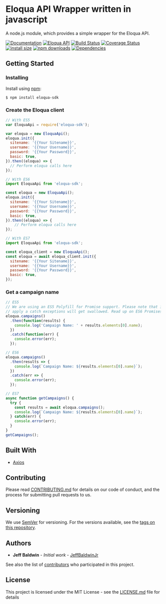 # Eloqua API Wrapper written in javascript

A node.js module, which provides a simple wrapper for the Eloqua API.

[![Documentation](https://img.shields.io/badge/Documentation--green.svg)](https://jeffbaldwinjr.github.io/)
[![Eloqua API](https://img.shields.io/badge/Eloqua%20API--green.svg)](https://docs.oracle.com/cloud/latest/marketingcs_gs/OMCAB/index.htm)
[![Build Status](https://travis-ci.com/jeffbaldwinjr/node-eloqua-sdk.svg?token=trgsQ394XC5K5Tr2EkSZ)](https://travis-ci.com/jeffbaldwinjr/node-eloqua-sdk)
[![Coverage Status](https://coveralls.io/repos/github/jeffbaldwinjr/node-eloqua-sdk/badge.svg?branch=master&t=ryijjZ)](https://coveralls.io/github/jeffbaldwinjr/node-eloqua-sdk?branch=master)
[![install size](https://packagephobia.now.sh/badge?p=eloqua-sdk)](https://packagephobia.now.sh/result?p=eloqua-sdk)
[![npm downloads](https://img.shields.io/npm/dm/eloqua-sdk.svg?style=flat-square)](http://npm-stat.com/charts.html?package=eloqua-sdk)
[![Dependencies](https://david-dm.org/jeffbaldwinjr/node-eloqua-sdk.svg)](https://david-dm.org/jeffbaldwinjr/node-eloqua-sdk)

## Getting Started

### Installing
Install using [npm](http://npmjs.org):

```shell
$ npm install eloqua-sdk
```

### Create the Eloqua client

```javascript
// With ES5
var EloquaApi = require('eloqua-sdk');

var eloqua = new EloquaApi();
eloqua.init({
  sitename: '{{Your Sitename}}',
  username: '{{Your Username}}',
  password: '{{Your Password}}',
  basic: true,
}).then((eloqua) => {
  // Perform eloqua calls here
});

// With ES6
import EloquaApi from 'eloqua-sdk';

const eloqua = new EloquaApi();
eloqua.init({
  sitename: '{{Your Sitename}}',
  username: '{{Your Username}}',
  password: '{{Your Password}}',
  basic: true,
}).then((eloqua) => {
    // Perform eloqua calls here
});

// With ES7
import EloquaApi from 'eloqua-sdk';

const eloqua_client = new EloquaApi();
const eloqua = await eloqua_client.init({
  sitename: '{{Your Sitename}}',
  username: '{{Your Username}}',
  password: '{{Your Password}}',
  basic: true,
});

```

### Get a campaign name

```javascript
// ES5
// We are using an ES5 Polyfill for Promise support. Please note that if you don't explicitly
// apply a catch exceptions will get swallowed. Read up on ES6 Promises for further details.
eloqua.campaigns()
  .then(function(results) {
    console.log('Campaign Name: ' + results.elements[0].name);
  })
  .catch(function(err) {
    console.error(err);
  });

// ES6
eloqua.campaigns()
  .then(results => {
    console.log(`Campaign Name: ${results.elements[0].name}`);
  })
  .catch(err => {
    console.error(err);
  });

// ES7
async function getCampaigns() {
  try {
    const results = await eloqua.campaigns();
    console.log(`Campaign Name: ${results.elements[0].name}`);
  } catch(err) {
    console.error(err);
  }
}
getCampaigns();
```

## Built With

* [Axios](https://github.com/axios/axios)


## Contributing

Please read [CONTRIBUTING.md](CONTRIBUTING.md) for details on our code of conduct, and the process for submitting pull requests to us.

## Versioning

We use [SemVer](http://semver.org/) for versioning. For the versions available, see the [tags on this repository](https://github.com/JeffBaldwinJr/node-eloqua-sdk/tags). 

## Authors

* **Jeff Baldwin** - *Initial work* - [JeffBaldwinJr](https://github.com/JeffBaldwinJr)

See also the list of [contributors](https://github.com/JeffBaldwinJr/node-eloqua-sdk/contributors) who participated in this project.

## License

This project is licensed under the MIT License - see the [LICENSE.md](LICENSE.md) file for details
